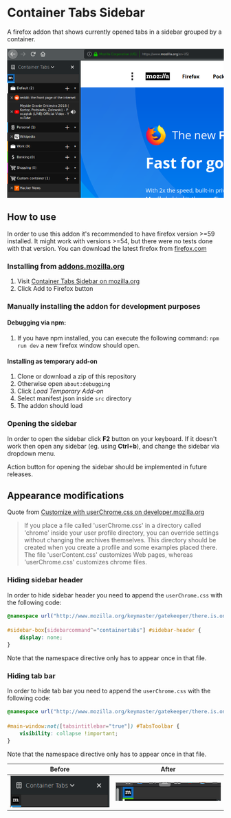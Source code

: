 # Container Tabs Sidebar

A firefox addon that shows currently opened tabs in a sidebar grouped by a container.

![Promotional screenshot](./assets/screenshot.png)

## How to use

In order to use this addon it's recommended to have firefox version >=59 installed. It might work with versions >=54, but there were no tests done with that version. You can download the latest firefox from [firefox.com](https://www.mozilla.org/en-US/firefox/new/)

### Installing from [addons.mozilla.org](https://addons.mozilla.org/)

1. Visit [Container Tabs Sidebar on mozilla.org](https://addons.mozilla.org/en-US/firefox/addon/container-tabs-sidebar/?src=github)
2. Click Add to Firefox button

### Manually installing the addon for development purposes

#### Debugging via npm:
1. If you have npm installed, you can execute the following command: `npm run dev` a new firefox window should open.

#### Installing as temporary add-on
1. Clone or download a zip of this repository
3. Otherwise open `about:debugging`
4. Click _Load Temporary Add-on_
5. Select manifest.json inside `src` directory
5. The addon should load

### Opening the sidebar

In order to open the sidebar click __F2__ button on your keyboard. If it doesn't work then open any sidebar (eg. using __Ctrl+b__), and change the sidebar via dropdown menu.

Action button for opening the sidebar should be implemented in future releases.

## Appearance modifications

Quote from [Customize with userChrome.css on developer.mozilla.org](https://developer.mozilla.org/en-US/docs/Mozilla/Tech/XUL/Tutorial/Modifying_the_Default_Skin#Customize_with_userChrome.css)
>If you place a file called 'userChrome.css' in a directory called 'chrome' inside your user profile directory, you can override settings without changing the archives themselves. This directory should be created when you create a profile and some examples placed there. The file 'userContent.css' customizes Web pages, whereas 'userChrome.css' customizes chrome files.

### Hiding sidebar header

In order to hide sidebar header you need to append the `userChrome.css` with the following code:

```css
@namespace url("http://www.mozilla.org/keymaster/gatekeeper/there.is.only.xul");

#sidebar-box[sidebarcommand^="containertabs"] #sidebar-header {
	display: none;
}
```

Note that the namespace directive only has to appear once in that file.

### Hiding tab bar

In order to hide tab bar you need to append the `userChrome.css` with the following code:

```css
@namespace url("http://www.mozilla.org/keymaster/gatekeeper/there.is.only.xul");

#main-window:not([tabsintitlebar="true"]) #TabsToolbar {
    visibility: collapse !important;
}
```

Note that the namespace directive only has to appear once in that file.

|Before|After|
|----|---|
|![Before hiding](./assets/before-header.png) | ![After hiding](./assets/after-header.png)

